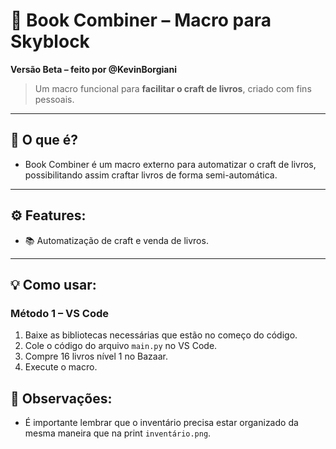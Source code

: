# 🚀 Book Combiner – Macro para Skyblock

**Versão Beta – feito por @KevinBorgiani**

> Um macro funcional para **facilitar o craft de livros**, criado com fins pessoais.

---

## 🤔 O que é?

- Book Combiner é um macro externo para automatizar o craft de livros, possibilitando assim craftar livros de forma semi-automática.

---

## ⚙️ Features:

- 📚 Automatização de craft e venda de livros.

---

## 💡 Como usar:

### Método 1 – VS Code
1. Baixe as bibliotecas necessárias que estão no começo do código.
2. Cole o código do arquivo `main.py` no VS Code.
3. Compre 16 livros nível 1 no Bazaar.
4. Execute o macro.

## 🚨 Observações:

- É importante lembrar que o inventário precisa estar organizado da mesma maneira que na print `inventário.png`.
